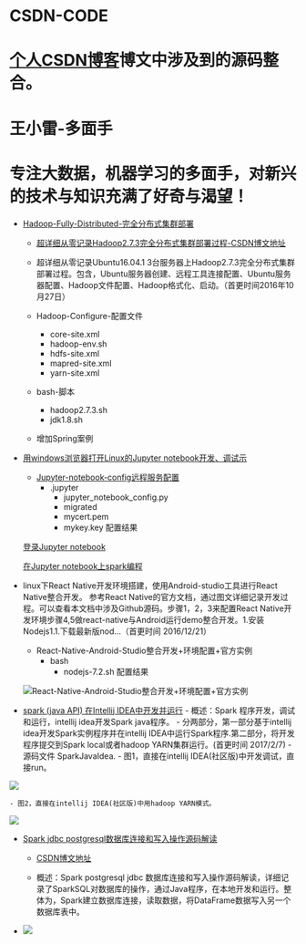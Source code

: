 # CSDN-CODE
# [个人CSDN博客](http://blog.csdn.net/dream_an)博文中涉及到的源码整合。
# 王小雷-多面手
# 专注大数据，机器学习的多面手，对新兴的技术与知识充满了好奇与渴望！

 - [Hadoop-Fully-Distributed-完全分布式集群部署](https://github.com/wxiaolei/CSDN-CODE/tree/master/Hadoop-Fully-Distributed-%E5%AE%8C%E5%85%A8%E5%88%86%E5%B8%83%E5%BC%8F%E9%9B%86%E7%BE%A4%E9%83%A8%E7%BD%B2)
   - [超详细从零记录Hadoop2.7.3完全分布式集群部署过程-CSDN博文地址](http://blog.csdn.net/dream_an/article/details/52946840)


   - 超详细从零记录Ubuntu16.04.1 3台服务器上Hadoop2.7.3完全分布式集群部署过程。包含，Ubuntu服务器创建、远程工具连接配置、Ubuntu服务器配置、Hadoop文件配置、Hadoop格式化、启动。（首更时间2016年10月27日）
   - Hadoop-Configure-配置文件
     - core-site.xml
     - hadoop-env.sh
     - hdfs-site.xml
     - mapred-site.xml
     - yarn-site.xml
   - bash-脚本
     - hadoop2.7.3.sh		
     - jdk1.8.sh
   - 增加Spring案例

 - [用windows浏览器打开Linux的Jupyter notebook开发、调试示](http://blog.csdn.net/dream_an/article/details/53333504)
   - [Jupyter-notebook-config远程服务配置](https://github.com/wxiaolei/CSDN-CODE/tree/master/Jupyter-notebook-config%E8%BF%9C%E7%A8%8B%E6%9C%8D%E5%8A%A1%E9%85%8D%E7%BD%AE)
     - .jupyter
       - jupyter_notebook_config.py
       - migrated
       - mycert.pem
       - mykey.key
   配置结果

   [登录Jupyter notebook](http://img.blog.csdn.net/20161125133705174)

   [在Jupyter notebook上spark编程](http://blog.csdn.net/dream_an/article/details/53787183)
 - linux下React Native开发环境搭建，使用Android-studio工具进行React Native整合开发。 参考React Native的官方文档，通过图文详细记录开发过程。可以查看本文档中涉及Github源码。步骤1，2，3来配置React Native开发环境步骤4,5做react-native与Android运行demo整合开发。1.安装Nodejs1.1.下载最新版nod...（首更时间 2016/12/21）
   - React-Native-Android-Studio整合开发+环境配置+官方实例
     - bash
       - nodejs-7.2.sh
   配置结果

   ![React-Native-Android-Studio整合开发+环境配置+官方实例](http://img.blog.csdn.net/20161221163113975?watermark/2/text/aHR0cDovL2Jsb2cuY3Nkbi5uZXQvZHJlYW1fYW4=/font/5a6L5L2T/fontsize/400/fill/I0JBQkFCMA==/dissolve/70/gravity/SouthEast)

  -  [spark (java API) 在Intellij IDEA中开发并运行](http://blog.csdn.net/dream_an/article/details/54915894)
    - 概述：Spark 程序开发，调试和运行，intellij idea开发Spark java程序。
    - 分两部分，第一部分基于intellij idea开发Spark实例程序并在intellij IDEA中运行Spark程序.第二部分，将开发程序提交到Spark local或者hadoop YARN集群运行。(首更时间 2017/2/7)
    - 源码文件 SparkJavaIdea.
    - 图1，直接在intellij IDEA(社区版)中开发调试，直接run。

   ![](https://github.com/wxiaolei/CSDN-CODE/blob/master/resources/imgs/SparkJavaIdea/SparkJavaIdea-13.png)

    - 图2，直接在intellij IDEA(社区版)中用hadoop YARN模式。

   ![](https://github.com/wxiaolei/CSDN-CODE/blob/master/resources/imgs/SparkJavaIdea/SparkJavaIdea-8runlocal.png)


   - [Spark jdbc postgresql数据库连接和写入操作源码解读](http://blog.csdn.net/dream_an/article/details/54962464)
      - [CSDN博文地址](http://blog.csdn.net/dream_an)

      - 概述：Spark postgresql jdbc 数据库连接和写入操作源码解读，详细记录了SparkSQL对数据库的操作，通过Java程序，在本地开发和运行。整体为，Spark建立数据库连接，读取数据，将DataFrame数据写入另一个数据库表中。

   - ![](../resources/imgs/SparkJdbc/SparkJdbc-4run.png)
